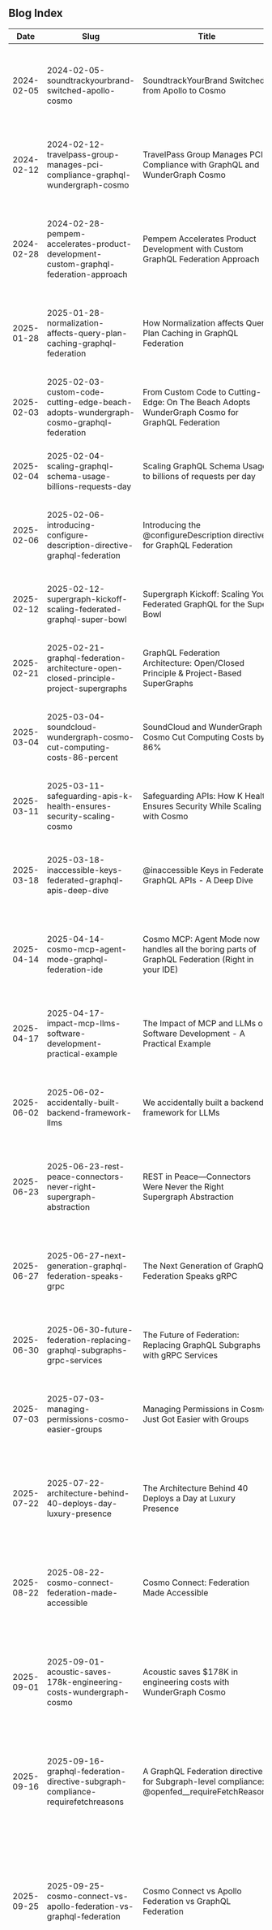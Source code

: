 ## Blog Index

| Date       | Slug   | Title    | Summary (≤30 words)              | Tags       | Canonical |
|------------|--------|----------|----------------------------------|------------|----------|
| 2024-02-05 | 2024-02-05-soundtrackyourbrand-switched-apollo-cosmo | SoundtrackYourBrand Switched from Apollo to Cosmo | SoundtrackYourBrand migrated from Apollo Federation to WunderGraph Cosmo, improving performance and reducing complexity. | graphql, graphql-federation, apollo-federation, cosmo, migration, performance | https://wundergraph.com/blog/cosmo_case_study_styb |
| 2024-02-12 | 2024-02-12-travelpass-group-manages-pci-compliance-graphql-wundergraph-cosmo | TravelPass Group Manages PCI Compliance with GraphQL and WunderGraph Cosmo | TravelPass Group uses WunderGraph Cosmo to manage PCI compliance requirements while maintaining GraphQL Federation architecture. | graphql, graphql-federation, cosmo, pci-compliance, security, api-management | https://wundergraph.com/blog/cosmo_case_study_travel_pass |
| 2024-02-28 | 2024-02-28-pempem-accelerates-product-development-custom-graphql-federation-approach | Pempem Accelerates Product Development with Custom GraphQL Federation Approach | Pempem uses a custom GraphQL Federation approach to accelerate product development and improve team collaboration. | graphql, graphql-federation, product-development, team-collaboration, custom-approach | https://wundergraph.com/blog/cosmo_case_study_pempem |
| 2025-01-28 | 2025-01-28-normalization-affects-query-plan-caching-graphql-federation | How Normalization affects Query Plan Caching in GraphQL Federation | Explores how normalization transforms GraphQL queries into canonical forms to boost query plan cache hits in Federation. | graphql, graphql-federation, performance, caching, query-optimization | https://wundergraph.com/blog/normalization_query_planning_graphql_federation |
| 2025-02-03 | 2025-02-03-custom-code-cutting-edge-beach-adopts-wundergraph-cosmo-graphql-federation | From Custom Code to Cutting-Edge: On The Beach Adopts WunderGraph Cosmo for GraphQL Federation | UK travel giant On The Beach replaced their custom GraphQL Federation setup with WunderGraph Cosmo, dramatically improving performance. | graphql, federation, api-management, performance, developer-experience | https://wundergraph.com/blog/cosmo_case_study_on_the_beach |
| 2025-02-04 | 2025-02-04-scaling-graphql-schema-usage-billions-requests-day | Scaling GraphQL Schema Usage to billions of requests per day | Cosmo's cloud architecture scales GraphQL observability to handle billions of requests per day using Kafka, ClickHouse, and regional load balancing. | graphql, observability, telemetry, kafka, clickhouse | https://wundergraph.com/blog/scaling-graphql-schema-usage-billions-requests-day |
| 2025-02-06 | 2025-02-06-introducing-configure-description-directive-graphql-federation | Introducing the @configureDescription directive for GraphQL Federation | The @openfed__configureDescription directive provides precise control over which descriptions appear in federated GraphQL schemas. | graphql, graphql-federation, schema-governance, api-documentation | https://wundergraph.com/blog/introducing-configure-description-directive-graphql-federation |
| 2025-02-12 | 2025-02-12-supergraph-kickoff-scaling-federated-graphql-super-bowl | Supergraph Kickoff: Scaling Your Federated GraphQL for the Super Bowl | Discover how to prepare your GraphQL Federation for Super Bowl-scale traffic using Cosmo Router's intelligent cache warm-up strategy. | graphql, graphql-federation, performance, caching, scalability | https://wundergraph.com/blog/supergraph-kickoff-scaling-federated-graphql-super-bowl |
| 2025-02-21 | 2025-02-21-graphql-federation-architecture-open-closed-principle-project-supergraphs | GraphQL Federation Architecture: Open/Closed Principle & Project-Based SuperGraphs | GraphQL Federation enables the Open/Closed Principle in API design by allowing new services to extend schemas dynamically without modifying existing subgraphs. | graphql, graphql-federation, rest, architecture, microservices | https://wundergraph.com/blog/graphql_federation_open_closed_principle |
| 2025-03-04 | 2025-03-04-soundcloud-wundergraph-cosmo-cut-computing-costs-86-percent | SoundCloud and WunderGraph Cosmo Cut Computing Costs by 86% | SoundCloud achieved an 86% reduction in computing costs by migrating from a third-party GraphQL gateway to WunderGraph Cosmo. | graphql, federation, api-management, performance, cost-optimization | https://wundergraph.com/blog/cosmo_case_study_soundcloud |
| 2025-03-11 | 2025-03-11-safeguarding-apis-k-health-ensures-security-scaling-cosmo | Safeguarding APIs: How K Health Ensures Security While Scaling with Cosmo | K Health streamlined its API architecture with GraphQL Federation and Cosmo, enhancing security, scalability, and collaboration across teams. | graphql, federation, api-management, security, healthcare | https://wundergraph.com/blog/cosmo_case_study_khealth |
| 2025-03-18 | 2025-03-18-inaccessible-keys-federated-graphql-apis-deep-dive | @inaccessible Keys in Federated GraphQL APIs - A Deep Dive | The @inaccessible directive in GraphQL Federation enables powerful patterns for hiding sensitive data access keys from public APIs while maintaining internal functionality. | graphql, graphql-federation, schema-governance, authorization, microservices | https://wundergraph.com/blog/inaccessible-keys-graphql-federation |
| 2025-04-14 | 2025-04-14-cosmo-mcp-agent-mode-graphql-federation-ide | Cosmo MCP: Agent Mode now handles all the boring parts of GraphQL Federation (Right in your IDE) | Cosmo MCP (Model Context Protocol) integrates with Agent Mode in Cursor, Windsurf, and VSCode to automate GraphQL Federation workflows directly from your IDE. | graphql, graphql-federation, mcp, developer-experience, automation, ide | https://wundergraph.com/blog/cosmo-mcp-automates-graphql-federation-development |
| 2025-04-17 | 2025-04-17-impact-mcp-llms-software-development-practical-example | The Impact of MCP and LLMs on Software Development - A Practical Example | Model Context Protocol (MCP) enables LLMs to complete complex development tasks like schema exploration, query generation, and router configuration in a single prompt. | graphql, graphql-federation, llm, mcp, developer-experience, automation | https://wundergraph.com/blog/mcp-impact-on-software-development |
| 2025-06-02 | 2025-06-02-accidentally-built-backend-framework-llms | We accidentally built a backend framework for LLMs | While simplifying API orchestration, WunderGraph accidentally built a backend framework for LLMs powered by Cosmo Plugins and GraphQL Federation. | graphql, graphql-federation, llm, api-orchestration, grpc-plugins, automation | https://wundergraph.com/blog/backend-framework-for-llms |
| 2025-06-23 | 2025-06-23-rest-peace-connectors-never-right-supergraph-abstraction | REST in Peace—Connectors Were Never the Right Supergraph Abstraction | Declarative connectors like Apollo's @connect directive fail as Supergraph abstractions due to N+1 problems, implementation leakage, and poor LLM compatibility. | graphql, graphql-federation, llm, api-orchestration, grpc-plugins, apollo-connectors | https://wundergraph.com/blog/generative-api-orchestration |
| 2025-06-27 | 2025-06-27-next-generation-graphql-federation-speaks-grpc | The Next Generation of GraphQL Federation Speaks gRPC | The next generation of GraphQL Federation uses gRPC instead of GraphQL for Subgraph communication, providing compile-time type safety and automatic batching. | graphql, graphql-federation, grpc, apollo-connectors, api-orchestration, performance | https://wundergraph.com/blog/graphql-federation-over-grpc |
| 2025-06-30 | 2025-06-30-future-federation-replacing-graphql-subgraphs-grpc-services | The Future of Federation: Replacing GraphQL Subgraphs with gRPC Services | WunderGraph is moving Federation beyond GraphQL Subgraphs to enable simpler, faster, type-safe APIs using gRPC under the hood. | graphql, graphql-federation, grpc, microservices, performance | https://wundergraph.com/blog/the-future-of-federation |
| 2025-07-03 | 2025-07-03-managing-permissions-cosmo-easier-groups | Managing Permissions in Cosmo Just Got Easier with Groups | Cosmo Groups introduce a new system for managing role-based access control (RBAC) that centralizes permissions across users and API keys. | graphql-federation, authorization, developer-experience, security, cosmo | https://wundergraph.com/blog/managing-permissions-in-cosmo-just-got-easier-with-groups |
| 2025-07-22 | 2025-07-22-architecture-behind-40-deploys-day-luxury-presence | The Architecture Behind 40 Deploys a Day at Luxury Presence | Luxury Presence scaled from 70+ engineers to 100+ in R&D while increasing deployment frequency to 40 times per day by replacing BFF layers with GraphQL Federation. | graphql, federation, api-management, bff-pattern, supergraph, microservices, developer-experience | https://wundergraph.com/blog/cosmo-casestudy-luxury-presence |
| 2025-08-22 | 2025-08-22-cosmo-connect-federation-made-accessible | Cosmo Connect: Federation Made Accessible | Cosmo Connect enables backend teams to use gRPC services while frontend teams see a unified GraphQL API, significantly lowering the barrier to federation adoption. | graphql-federation, grpc, cosmo-connect, microservices, api-gateway, developer-experience | https://wundergraph.com/blog/cosmo-connect-federation-made-accessible |
| 2025-09-01 | 2025-09-01-acoustic-saves-178k-engineering-costs-wundergraph-cosmo | Acoustic saves $178K in engineering costs with WunderGraph Cosmo | Acoustic saved nearly $178,000 in engineering costs by migrating from a complex Rust-based GraphQL gateway to WunderGraph Cosmo. | graphql, federation, api-management, developer-experience, cosmo, schema-registry, performance | https://wundergraph.com/blog/cosmo_case_study_acoustic|
| 2025-09-16 | 2025-09-16-graphql-federation-directive-subgraph-compliance-requirefetchreasons | A GraphQL Federation directive for Subgraph-level compliance: @openfed__requireFetchReasons | The @requires directive in GraphQL Federation can leak sensitive fields between subgraphs, creating compliance risks. The new @openfed__requireFetchReasons directive addresses this. | graphql, graphql-federation, open-federation, schema-governance, authorization, microservices | https://wundergraph.com/blog/graphql-federation-subgraph-compliance |
| 2025-09-25 | 2025-09-25-cosmo-connect-vs-apollo-federation-vs-graphql-federation | Cosmo Connect vs Apollo Federation vs GraphQL Federation | Head-to-head comparison of Cosmo Connect, Apollo Federation, and GraphQL Federation through the lens of the Entity Layer. Explains how each approach models entities, handles batching (_entities vs @lookup vs gRPC), and what that means for operations. | graphql-federation, apollo-federation, composite-schema, cosmo-connect, supergraph, grpc, schema-governance, microservices, data-loading | https://wundergraph.com/blog/cosmo-connect-vs-apollo-federation-vs-graphql-federation |
| 2025-09-09 | 2025-09-09-evolution-graphql-federation-entity-layer | The Evolution of GraphQL Federation and the Entity Layer | Traces the evolution of GraphQL from monoliths to Schema Stitching to Federation, explaining why the Entity Layer has become the foundation for unified APIs. Covers how GraphQL shifted from frontend-driven technology to enterprise organizational solution. | graphql-federation, schema-stitching, supergraph, microservices, enterprise, api-design | https://wundergraph.com/blog/graphql-federation-history-entity-layer |
| 2025-04-08 | 2025-04-08-query-plan-regression-testing-graphql-federation | Query Plan Regression Testing in GraphQL Federation | Discover how the Cosmo team built automated quality checks for GraphQL Federation that catch breaking changes before they hit production. Covers query plan testing tools, GitHub workflows, and the "snapshotter + Query Planner Tester" system. | graphql-federation, query-planning, federation-testing, performance, cosmo-router, microservices | https://wundergraph.com/blog/adventure_in_neverending_quest_for_quality |
| 2024-12-19 | 2024-12-19-are-connectors-path-forward-graphql-federation | Are Connectors the path forward for GraphQL Federation? | Deep dive into whether connectors are the right choice for GraphQL Federation. Explores the pros and cons of using @connect directives to integrate REST APIs into federated graphs, covering N+1 problems, testing challenges, and response mapping complexity. | graphql, federation, apollo-connectors, rest-apis, performance, federation-testing, schema-first, microservices | https://wundergraph.com/blog/graphql-federation-connectors |
| 2024-12-03 | 2024-12-03-i-was-wrong-about-graphql | I was wrong about GraphQL | After 6 years building GraphQL tools, Jens revisits past opinions to reflect on how experience has reshaped his views on APIs, federation, and tooling. Covers the evolution from monoliths to Federation and why GraphQL's true value lies in enabling organizational collaboration. | graphql, federation, api-design, developer-velocity, microservices | https://wundergraph.com/blog/six-year-graphql-recap |
